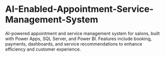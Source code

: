 # AI-Enabled-Appointment-Service-Management-System
AI-powered appointment and service management system for salons, built with Power Apps, SQL Server, and Power BI. Features include booking, payments, dashboards, and service recommendations to enhance efficiency and customer experience.
